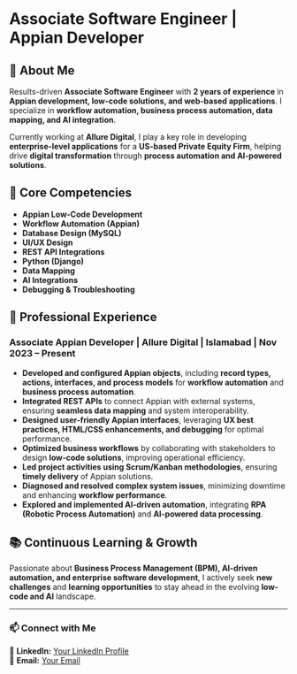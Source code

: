 # Associate Software Engineer | Appian Developer  

## 👋 About Me  
Results-driven **Associate Software Engineer** with **2 years of experience** in **Appian development, low-code solutions, and web-based applications**. I specialize in **workflow automation, business process automation, data mapping, and AI integration**.  

Currently working at **Allure Digital**, I play a key role in developing **enterprise-level applications** for a **US-based Private Equity Firm**, helping drive **digital transformation** through **process automation and AI-powered solutions**.  

## 🚀 Core Competencies  
- **Appian Low-Code Development**  
- **Workflow Automation (Appian)**  
- **Database Design (MySQL)**  
- **UI/UX Design**  
- **REST API Integrations**  
- **Python (Django)**  
- **Data Mapping**  
- **AI Integrations**  
- **Debugging & Troubleshooting**  

## 💼 Professional Experience  

### **Associate Appian Developer | Allure Digital | Islamabad | Nov 2023 – Present**  
- **Developed and configured Appian objects**, including **record types, actions, interfaces, and process models** for **workflow automation** and **business process automation**.  
- **Integrated REST APIs** to connect Appian with external systems, ensuring **seamless data mapping** and system interoperability.  
- **Designed user-friendly Appian interfaces**, leveraging **UX best practices, HTML/CSS enhancements, and debugging** for optimal performance.  
- **Optimized business workflows** by collaborating with stakeholders to design **low-code solutions**, improving operational efficiency.  
- **Led project activities using Scrum/Kanban methodologies**, ensuring **timely delivery** of Appian solutions.  
- **Diagnosed and resolved complex system issues**, minimizing downtime and enhancing **workflow performance**.  
- **Explored and implemented AI-driven automation**, integrating **RPA (Robotic Process Automation)** and **AI-powered data processing**.  

## 📚 Continuous Learning & Growth  
Passionate about **Business Process Management (BPM), AI-driven automation, and enterprise software development**, I actively seek **new challenges** and **learning opportunities** to stay ahead in the evolving **low-code and AI** landscape.  

---

### 📫 Connect with Me  
💼 **LinkedIn:** [Your LinkedIn Profile](#)  
📧 **Email:** [Your Email](#)  
